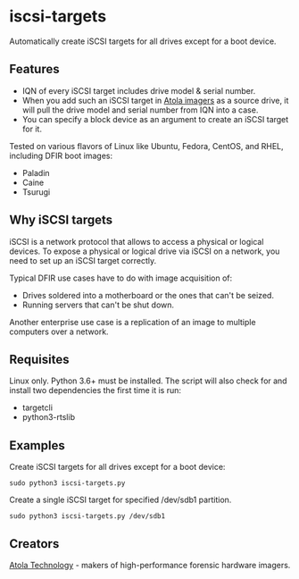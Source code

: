 # iscsi-targets
Automatically create iSCSI targets for all drives except for a boot device.

## Features
- IQN of every iSCSI target includes drive model & serial number.
- When you add such an iSCSI target in [Atola imagers](https://atola.com/products/) as a source drive, it will pull the drive model and serial number from IQN into a case.
- You can specify a block device as an argument to create an iSCSI target for it.

Tested on various flavors of Linux like Ubuntu, Fedora, CentOS, and RHEL, including DFIR boot images:
- Paladin
- Caine
- Tsurugi

## Why iSCSI targets
iSCSI is a network protocol that allows to access a physical or logical devices. To expose a physical or logical drive via iSCSI on a network, you need to set up an iSCSI target correctly. 

Typical DFIR use cases have to do with image acquisition of:
- Drives soldered into a motherboard or the ones that can't be seized.
- Running servers that can't be shut down.

Another enterprise use case is a replication of an image to multiple computers over a network.

## Requisites
Linux only. Python 3.6+ must be installed. 
The script will also check for and install two dependencies the first time it is run:
- targetcli
- python3-rtslib

## Examples
Create iSCSI targets for all drives except for a boot device:

`sudo python3 iscsi-targets.py`

Create a single iSCSI target for specified /dev/sdb1 partition.

`sudo python3 iscsi-targets.py /dev/sdb1`

## Creators
[Atola Technology](https://atola.com) - makers of high-performance forensic hardware imagers.
